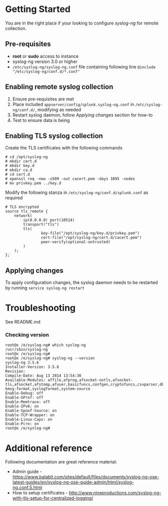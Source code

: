 # Getting Started
You are in the right place if your looking to configure *syslog-ng* for remote collection.

## Pre-requisites
* **root** or **sudo** access to instance
* syslog-ng version 3.0 or higher
* `/etc/syslog-ng/syslog-ng.conf` file containing following line `@include "/etc/syslog-ng/conf.d/*.conf"`

## Enabling remote syslog collection
1. Ensure pre-requisites are met
2. Place included `appserver/config/splunk.syslog-ng.conf` in `/etc/syslog-ng/conf.d/`, modifying as needed
3. Restart syslog daemon, follow *Applying changes* section for how-to
4. Test to ensure data is being

## Enabling TLS syslog collection

Create the TLS certificates with the following commands
```
# cd /opt/syslog-ng
# mkdir cert.d
# mkdir key.d
# mkdir ca.d
# cd cert.d
# openssl req -new -x509 -out cacert.pem -days 1095 -nodes
# mv privkey.pem ../key.d
```

Modify the following stanza in `/etc/syslog-ng/conf.d/splunk.conf` as required
```
# TLS encrypted
source tls_remote {
    network(
        ip(0.0.0.0) port(10514)
        transport("tls")
        tls(
                key-file("/opt/syslog-ng/key.d/privkey.pem")
                cert-file("/opt/syslog-ng/cert.d/cacert.pem")
                peer-verify(optional-untrusted)
        )
    );
};
```

## Applying changes
To apply configuration changes, the syslog daemon needs to be restarted by running `service syslog-ng restart`

# Troubleshooting
See README.md

### Checking version
```
root@x /e/syslog-ng# which syslog-ng
/usr/sbin/syslog-ng
root@x /e/syslog-ng#
root@x /e/syslog-ng# syslog-ng --version
syslog-ng 3.5.6
Installer-Version: 3.5.6
Revision:
Compile-Date: Aug 13 2014 13:54:36
Available-Modules: affile,afprog,afsocket-notls,afsocket-tls,afsocket,afstomp,afuser,basicfuncs,confgen,cryptofuncs,csvparser,dbparser,linux-kmsg-format,syslogformat,system-source
Enable-Debug: off
Enable-GProf: off
Enable-Memtrace: off
Enable-IPv6: on
Enable-Spoof-Source: on
Enable-TCP-Wrapper: on
Enable-Linux-Caps: on
Enable-Pcre: on
root@x /e/syslog-ng#
```

# Additional reference
Following documentation are great reference material:
* Admin guide - https://www.balabit.com/sites/default/files/documents/syslog-ng-ose-latest-guides/en/syslog-ng-ose-guide-admin/html/syslog-ng.conf.5.html
* How to setup certificates - http://www.nineproductions.com/syslog-ng-with-tls-setup-for-centralized-logging/
